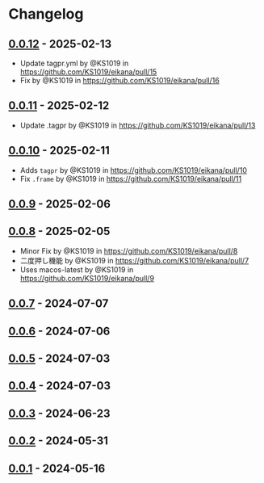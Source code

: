 # Changelog

## [0.0.12](https://github.com/KS1019/eikana/compare/0.0.11...0.0.12) - 2025-02-13
- Update tagpr.yml by @KS1019 in https://github.com/KS1019/eikana/pull/15
- Fix by @KS1019 in https://github.com/KS1019/eikana/pull/16

## [0.0.11](https://github.com/KS1019/eikana/compare/0.0.10...0.0.11) - 2025-02-12
- Update .tagpr by @KS1019 in https://github.com/KS1019/eikana/pull/13

## [0.0.10](https://github.com/KS1019/eikana/compare/0.0.9...0.0.10) - 2025-02-11
- Adds `tagpr` by @KS1019 in https://github.com/KS1019/eikana/pull/10
- Fix `.frame` by @KS1019 in https://github.com/KS1019/eikana/pull/11

## [0.0.9](https://github.com/KS1019/eikana/compare/0.0.8...0.0.9) - 2025-02-06

## [0.0.8](https://github.com/KS1019/eikana/compare/0.0.7...0.0.8) - 2025-02-05
- Minor Fix by @KS1019 in https://github.com/KS1019/eikana/pull/8
- 二度押し機能 by @KS1019 in https://github.com/KS1019/eikana/pull/7
- Uses macos-latest by @KS1019 in https://github.com/KS1019/eikana/pull/9

## [0.0.7](https://github.com/KS1019/eikana/compare/0.0.6...0.0.7) - 2024-07-07

## [0.0.6](https://github.com/KS1019/eikana/compare/0.0.5...0.0.6) - 2024-07-06

## [0.0.5](https://github.com/KS1019/eikana/compare/0.0.4...0.0.5) - 2024-07-03

## [0.0.4](https://github.com/KS1019/eikana/compare/0.0.3...0.0.4) - 2024-07-03

## [0.0.3](https://github.com/KS1019/eikana/compare/0.0.2...0.0.3) - 2024-06-23

## [0.0.2](https://github.com/KS1019/eikana/compare/0.0.1...0.0.2) - 2024-05-31

## [0.0.1](https://github.com/KS1019/eikana/commits/0.0.1) - 2024-05-16
